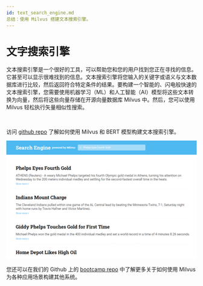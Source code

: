 ```yaml
---
id: text_search_engine.md
总结：使用 Milvus 搭建文本搜索引擎。 
---
```


# 文字搜索引擎

文本搜索引擎是一个很好的工具，可以帮助您和您的用户找到您正在寻找的信息。它甚至可以显示很难找到的信息。文本搜索引擎将您输入的关键字或语义与文本数据库进行比较，然后返回符合特定条件的结果。要构建一个智能的、闪电般快速的文本搜索引擎，您需要使用机器学习（ML）和人工智能（AI）模型将这些文本转换为向量，然后将这些向量存储在开源向量数据库 Milvus 中。然后，您可以使用 Milvus 轻松执行矢量相似性搜索。

<br/>

访问 [github repo](https://github.com/milvus-io/bootcamp/tree/master/solutions/text_search_engine) 了解如何使用 Milvus 和 BERT 模型构建文本搜索引擎。

![text_search_engine](../../../assets/text_search_engine_demo.png)

您还可以在我们的 Github 上的 [bootcamp repo](https://github.com/milvus-io/bootcamp) 中了解更多关于如何使用 Milvus 为各种应用场景构建其他系统。
